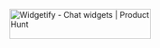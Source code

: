 <a href="https://www.producthunt.com/posts/widgetify-2?embed=true&utm_source=badge-featured&utm_medium=badge&utm_souce=badge-widgetify&#0045;2" target="_blank"><img src="https://api.producthunt.com/widgets/embed-image/v1/featured.svg?post_id=961430&theme=light&t=1747062621194" alt="Widgetify - Chat&#0032;widgets | Product Hunt" style="width: 250px; height: 54px;" width="250" height="54" /></a>
